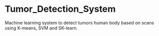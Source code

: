 # Tumor_Detection_System
Machine learning system to detect tumors human body based on scans using K-means, SVM and SK-learn.
